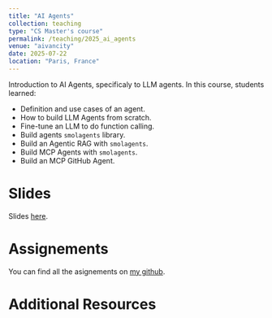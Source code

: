 ```yaml
---
title: "AI Agents"
collection: teaching
type: "CS Master's course"
permalink: /teaching/2025_ai_agents
venue: "aivancity"
date: 2025-07-22
location: "Paris, France"
---
```


Introduction to AI Agents, specificaly to LLM agents. In this course, students learned:
- Definition and use cases of an agent.
- How to build LLM Agents from scratch.
- Fine-tune an LLM to do function calling.
- Build agents `smolagents` library.
- Build an Agentic RAG with `smolagents`.
- Build MCP Agents with `smolagents`.
- Build an MCP GitHub Agent.


Slides
======
Slides [here]().

Assignements
======
You can find all the asignements on [my github](https://github.com/imenelydiaker/ai_agents_course).

Additional Resources
======
